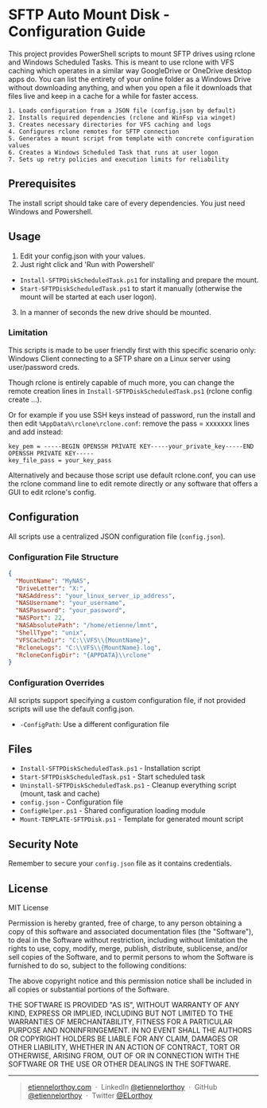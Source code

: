 # SFTP Auto Mount Disk - Configuration Guide

This project provides PowerShell scripts to mount SFTP drives using rclone and Windows Scheduled Tasks. This is meant to use rclone with VFS caching which operates in a similar way GoogleDrive or OneDrive desktop apps do. You can list the entirety of your online folder as a Windows Drive without downloading anything, and when you open a file it downloads that files live and keep in a cache for a while for faster access. 

    1. Loads configuration from a JSON file (config.json by default)
    2. Installs required dependencies (rclone and WinFsp via winget)
    3. Creates necessary directories for VFS caching and logs
    4. Configures rclone remotes for SFTP connection
    5. Generates a mount script from template with concrete configuration values
    6. Creates a Windows Scheduled Task that runs at user logon
    7. Sets up retry policies and execution limits for reliability

## Prerequisites

The install script should take care of every dependencies. You just need Windows and Powershell.

## Usage

1. Edit your config.json with your values.
2. Just right click and 'Run with Powershell'
 - `Install-SFTPDiskScheduledTask.ps1` for installing and prepare the mount.
 - `Start-SFTPDiskScheduledTask.ps1` to start it manually (otherwise the mount will be started at each user logon).
3. In a manner of seconds the new drive should be mounted.

### Limitation

This scripts is made to be user friendly first with this specific scenario only: Windows Client connecting to a SFTP share on a Linux server using user/password creds.

Though rclone is entirely capable of much more, you can change the remote creation lines in `Install-SFTPDiskScheduledTask.ps1` (rclone config create ...).

Or for example if you use SSH keys instead of password, run the install and then edit `%AppData%\rclone\rclone.conf`:
remove the pass = xxxxxxx lines and add instead:

```
key_pem = -----BEGIN OPENSSH PRIVATE KEY-----your_private_key-----END OPENSSH PRIVATE KEY-----
key_file_pass = your_key_pass
```

Alternatively and because those script use default rclone.conf, you can use the rclone command line to edit remote directly or any software that offers a GUI to edit rclone's config.
 
## Configuration

All scripts use a centralized JSON configuration file (`config.json`).

### Configuration File Structure

```json
{
  "MountName": "MyNAS",
  "DriveLetter": "X:",
  "NASAddress": "your_linux_server_ip_address",
  "NASUsername": "your_username", 
  "NASPassword": "your_password",
  "NASPort": 22,
  "NASAbsolutePath": "/home/etienne/lmnt",
  "ShellType": "unix",
  "VFSCacheDir": "C:\\VFS\\{MountName}",
  "RcloneLogs": "C:\\VFS\\{MountName}.log",
  "RcloneConfigDir": "{APPDATA}\\rclone"
}
```

### Configuration Overrides

All scripts support specifying a custom configuration file, if not provided scripts will use the default config.json.

- `-ConfigPath`: Use a different configuration file


## Files
- `Install-SFTPDiskScheduledTask.ps1` - Installation script
- `Start-SFTPDiskScheduledTask.ps1` - Start scheduled task
- `Uninstall-SFTPDiskScheduledTask.ps1` - Cleanup everything script (mount, task and cache)
- `config.json` - Configuration file
- `ConfigHelper.ps1` - Shared configuration loading module
- `Mount-TEMPLATE-SFTPDisk.ps1` - Template for generated mount script

## Security Note

Remember to secure your `config.json` file as it contains credentials.

## License

MIT License

Permission is hereby granted, free of charge, to any person obtaining a copy
of this software and associated documentation files (the "Software"), to deal
in the Software without restriction, including without limitation the rights
to use, copy, modify, merge, publish, distribute, sublicense, and/or sell
copies of the Software, and to permit persons to whom the Software is
furnished to do so, subject to the following conditions:

The above copyright notice and this permission notice shall be included in all
copies or substantial portions of the Software.

THE SOFTWARE IS PROVIDED "AS IS", WITHOUT WARRANTY OF ANY KIND, EXPRESS OR
IMPLIED, INCLUDING BUT NOT LIMITED TO THE WARRANTIES OF MERCHANTABILITY,
FITNESS FOR A PARTICULAR PURPOSE AND NONINFRINGEMENT. IN NO EVENT SHALL THE
AUTHORS OR COPYRIGHT HOLDERS BE LIABLE FOR ANY CLAIM, DAMAGES OR OTHER
LIABILITY, WHETHER IN AN ACTION OF CONTRACT, TORT OR OTHERWISE, ARISING FROM,
OUT OF OR IN CONNECTION WITH THE SOFTWARE OR THE USE OR OTHER DEALINGS IN THE
SOFTWARE.

---
> [etiennelorthoy.com](https://etiennelorthoy.com) &nbsp;&middot;&nbsp;
> LinkedIn [@etiennelorthoy](https://www.linkedin.com/in/etienne-lorthoy/) &nbsp;&middot;&nbsp;
> GitHub [@etiennelorthoy](https://github.com/EtienneLorthoy) &nbsp;&middot;&nbsp;
> Twitter [@ELorthoy](https://twitter.com/ELorthoy)